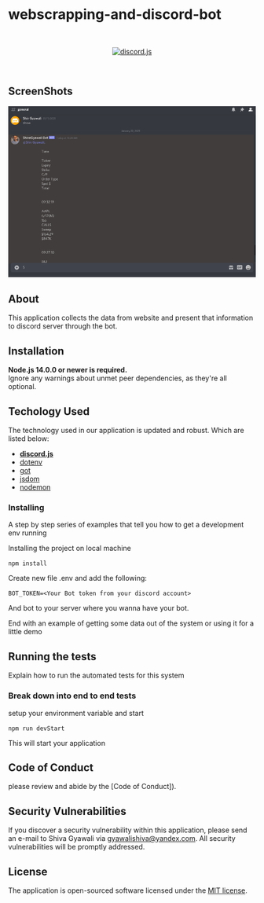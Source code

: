 # webscrapping-and-discord-bot

<div align="center">
  <br />
  <p>
    <a href="https://github.com/shivagyawali/swivtcodingChallenge"><img src="https://wi-images.condecdn.net/image/doEYpG6Xd87/crop/2040/f/weather.jpg" width="546" alt="discord.js" /></a>
  </p>
  <br />
  
</div>


## ScreenShots

![demo](https://raw.githubusercontent.com/shivagyawali/webscrapping-and-discord-bot/main/discordApp.png)


## About

This application collects the data from website and present that information to discord server through the bot.


## Installation

**Node.js 14.0.0 or newer is required.**  
Ignore any warnings about unmet peer dependencies, as they're all optional.


## Techology Used

The technology used in our application is updated and robust. Which are listed below:

-   **[discord.js](https://discord.js.org)**
-   [dotenv](https://www.npmjs.com/package/dotenv)
-   [got](https://github.com/sindresorhus/got#readme)
-   [jsdom](https://github.com/jsdom/jsdom#readme)
-   [nodemon](https://nodemon.io/)



### Installing

A step by step series of examples that tell you how to get a development env running

Installing the project on local machine

```
npm install
```
Create new file .env and add the following:
```
BOT_TOKEN=<Your Bot token from your discord account>
```
And bot to your server where you wanna have your bot.


End with an example of getting some data out of the system or using it for a little demo

## Running the tests

Explain how to run the automated tests for this system

### Break down into end to end tests



setup your environment variable and start 

```
npm run devStart
```
This will start your application 

## Code of Conduct

please review and abide by the [Code of Conduct]).

## Security Vulnerabilities

If you discover a security vulnerability within this application, please send an e-mail to Shiva Gyawali via [gyawalishiva@yandex.com](mailto:gyawalishiva@yandex.com). All security vulnerabilities will be promptly addressed.

## License

The application is open-sourced software licensed under the [MIT license](https://opensource.org/licenses/MIT).

